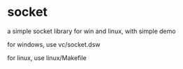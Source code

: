 socket
======

a simple socket library for win and linux, with simple demo

for windows, use vc/socket.dsw

for linux, use linux/Makefile
